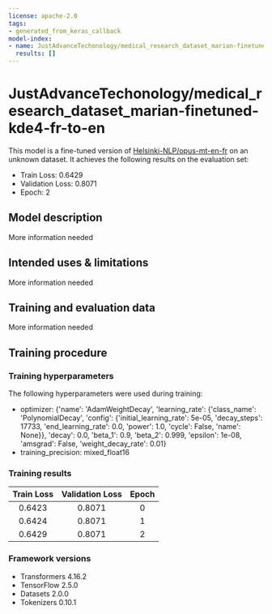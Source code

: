 ```yaml
---
license: apache-2.0
tags:
- generated_from_keras_callback
model-index:
- name: JustAdvanceTechonology/medical_research_dataset_marian-finetuned-kde4-fr-to-en
  results: []
---
```


<!-- This model card has been generated automatically according to the information Keras had access to. You should
probably proofread and complete it, then remove this comment. -->

# JustAdvanceTechonology/medical_research_dataset_marian-finetuned-kde4-fr-to-en

This model is a fine-tuned version of [Helsinki-NLP/opus-mt-en-fr](https://huggingface.co/Helsinki-NLP/opus-mt-en-fr) on an unknown dataset.
It achieves the following results on the evaluation set:
- Train Loss: 0.6429
- Validation Loss: 0.8071
- Epoch: 2

## Model description

More information needed

## Intended uses & limitations

More information needed

## Training and evaluation data

More information needed

## Training procedure

### Training hyperparameters

The following hyperparameters were used during training:
- optimizer: {'name': 'AdamWeightDecay', 'learning_rate': {'class_name': 'PolynomialDecay', 'config': {'initial_learning_rate': 5e-05, 'decay_steps': 17733, 'end_learning_rate': 0.0, 'power': 1.0, 'cycle': False, 'name': None}}, 'decay': 0.0, 'beta_1': 0.9, 'beta_2': 0.999, 'epsilon': 1e-08, 'amsgrad': False, 'weight_decay_rate': 0.01}
- training_precision: mixed_float16

### Training results

| Train Loss | Validation Loss | Epoch |
|:----------:|:---------------:|:-----:|
| 0.6423     | 0.8071          | 0     |
| 0.6424     | 0.8071          | 1     |
| 0.6429     | 0.8071          | 2     |


### Framework versions

- Transformers 4.16.2
- TensorFlow 2.5.0
- Datasets 2.0.0
- Tokenizers 0.10.1
